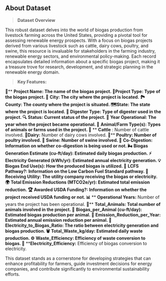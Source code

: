 ## About Dataset

> **Dataset Overview**

This robust dataset delves into the world of biogas production from livestock farming across the United States, providing a pivotal tool for assessing renewable energy prospects. With a focus on biogas projects derived from various livestock such as cattle, dairy cows, poultry, and swine, this resource is invaluable for stakeholders in the farming industry, renewable energy sectors, and environmental policy-making. Each record encapsulates detailed information about a specific biogas project, making it a treasure trove for research, development, and strategic planning in the renewable energy domain.

> **Key Features:**

📌** ****Project Name:** The name of the biogas project.
📍**Project Type:** Type of the biogas project.
🌆** ****City:** The city where the project is located.
🏞️** ****County:** The county where the project is situated.
🗺️**State:** The state where the project is located.
🔬** ****Digester Type:** Type of digester used in the project.
🔍** ****Status:** Current status of the project.
📅** ****Year Operational:** The year when the project became operational.
🐄** ****Animal/Farm Type(s):** Types of animals or farms used in the project.
🐄** ** **Cattle** : Number of cattle involved.
🥛**Dairy:** Number of dairy cows involved.
🐔** ****Poultry:** Number of poultry involved.
🐖** ****Swine:** Number of swine involved.
🔄** ****Co-Digestion:** Information on whether co-digestion is being used or not.
🌬️** ****Biogas Generation Estimate (cu-ft/day):** Estimated daily biogas production.
⚡** ****Electricity Generated (kWh/yr):** Estimated annual electricity generation.
💡** ****Biogas End Use(s):** How the produced biogas is utilized.
🌿** ****LCFS Pathway?:** Information on the Low Carbon Fuel Standard pathway.
🔌** ****Receiving Utility:** The utility company receiving the biogas or electricity.
🌍** ****Total Emission Reductions (MTCO2e/yr):** Estimated total emission reduction.
🏆** ****Awarded USDA Funding?:** Information on whether the project received USDA funding or not.
📊** ** **Operational Years:** Number of years the project has been operational.
🦓** ****Total_Animals:** Total number of animals involved in the project.
💨** ****Biogas_per_Animal (cu-ft/day):** Estimated biogas production per animal.
🌱** ****Emission_Reduction_per_Year:** Estimated annual emission reduction per animal.
🔋** ****Electricity_to_Biogas_Ratio:** The ratio between electricity generation and biogas production.
🗑️** ****Total_Waste_kg/day:** Estimated daily waste production.
⚙️** ****Waste_Efficiency:** Efficiency of waste conversion to biogas.
🔧** ****Electricity_Efficiency:** Efficiency of biogas conversion to electricity.

This dataset stands as a cornerstone for developing strategies that can enhance profitability for farmers, guide investment decisions for energy companies, and contribute significantly to environmental sustainability efforts.
